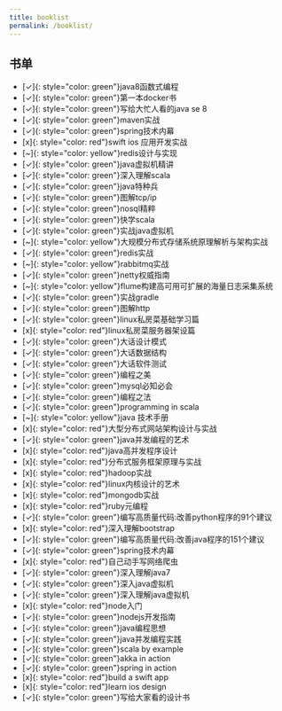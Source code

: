 ```yaml
---
title: booklist
permalink: /booklist/
---
```


## 书单

- [✓]{: style="color: green"}java8函数式编程
- [✓]{: style="color: green"}第一本docker书
- [✓]{: style="color: green"}写给大忙人看的java se 8
- [✓]{: style="color: green"}maven实战
- [✓]{: style="color: green"}spring技术内幕
- [x]{: style="color: red"}swift ios 应用开发实战
- [~]{: style="color: yellow"}redis设计与实现
- [✓]{: style="color: green"}java虚拟机精讲
- [✓]{: style="color: green"}深入理解scala
- [✓]{: style="color: green"}java特种兵
- [✓]{: style="color: green"}图解tcp/ip
- [✓]{: style="color: green"}nosql精粹
- [✓]{: style="color: green"}快学scala
- [✓]{: style="color: green"}实战java虚拟机
- [~]{: style="color: yellow"}大规模分布式存储系统原理解析与架构实战
- [✓]{: style="color: green"}redis实战
- [~]{: style="color: yellow"}rabbitmq实战
- [✓]{: style="color: green"}netty权威指南
- [~]{: style="color: yellow"}flume构建高可用可扩展的海量日志采集系统
- [✓]{: style="color: green"}实战gradle
- [✓]{: style="color: green"}图解http
- [✓]{: style="color: green"}linux私房菜基础学习篇
- [x]{: style="color: red"}linux私房菜服务器架设篇
- [✓]{: style="color: green"}大话设计模式
- [✓]{: style="color: green"}大话数据结构
- [✓]{: style="color: green"}大话软件测试
- [✓]{: style="color: green"}编程之美
- [✓]{: style="color: green"}mysql必知必会
- [✓]{: style="color: green"}编程之法
- [✓]{: style="color: green"}programming in scala
- [~]{: style="color: yellow"}java 技术手册
- [x]{: style="color: red"}大型分布式网站架构设计与实战
- [✓]{: style="color: green"}java并发编程的艺术
- [x]{: style="color: red"}java高并发程序设计
- [x]{: style="color: red"}分布式服务框架原理与实战
- [x]{: style="color: red"}hadoop实战
- [x]{: style="color: red"}linux内核设计的艺术
- [x]{: style="color: red"}mongodb实战
- [x]{: style="color: red"}ruby元编程
- [✓]{: style="color: green"}编写高质量代码:改善python程序的91个建议
- [x]{: style="color: red"}深入理解bootstrap
- [✓]{: style="color: green"}编写高质量代码:改善java程序的151个建议
- [✓]{: style="color: green"}spring技术内幕
- [x]{: style="color: red"}自己动手写网络爬虫
- [✓]{: style="color: green"}深入理解java7
- [✓]{: style="color: green"}深入java虚拟机
- [✓]{: style="color: green"}深入理解java虚拟机
- [x]{: style="color: red"}node入门
- [✓]{: style="color: green"}nodejs开发指南
- [✓]{: style="color: green"}java编程思想
- [✓]{: style="color: green"}java并发编程实践
- [✓]{: style="color: green"}scala by example
- [✓]{: style="color: green"}akka in action
- [✓]{: style="color: green"}spring in action
- [x]{: style="color: red"}build a swift app
- [x]{: style="color: red"}learn ios design
- [✓]{: style="color: green"}写给大家看的设计书

